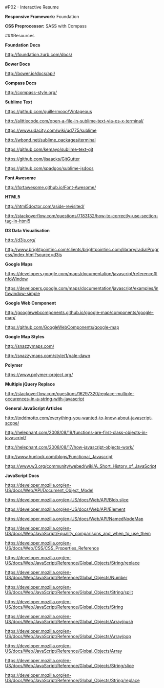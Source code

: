 #P02 - Interactive Resume


**Responsive Framework:** Foundation

**CSS Preprocessor:** SASS with Compass

###Resources

**Foundation Docs**

http://foundation.zurb.com/docs/

**Bower Docs**

http://bower.io/docs/api/

**Compass Docs**

http://compass-style.org/

**Sublime Text**

https://github.com/guillermooo/Vintageous

http://alittlecode.com/open-a-file-in-sublime-text-via-os-x-terminal/

https://www.udacity.com/wiki/ud775/sublime

http://wbond.net/sublime_packages/terminal

https://github.com/kemayo/sublime-text-git

https://github.com/jisaacks/GitGutter

https://github.com/spadgos/sublime-jsdocs

**Font Awesome**

http://fortawesome.github.io/Font-Awesome/

**HTML5**

http://html5doctor.com/aside-revisited/

http://stackoverflow.com/questions/7183132/how-to-correctly-use-section-tag-in-html5

**D3 Data Visualisation**

http://d3js.org/

http://www.brightpointinc.com/clients/brightpointinc.com/library/radialProgress/index.html?source=d3js

**Google Maps**

https://developers.google.com/maps/documentation/javascript/reference#InfoWindow

https://developers.google.com/maps/documentation/javascript/examples/infowindow-simple

**Google Web Component**

http://googlewebcomponents.github.io/google-map/components/google-map/

https://github.com/GoogleWebComponents/google-map

**Google Map Styles**

http://snazzymaps.com/

http://snazzymaps.com/style/1/pale-dawn

**Polymer**

https://www.polymer-project.org/

**Multiple jQuery Replace**

http://stackoverflow.com/questions/16297320/replace-multiple-occurences-in-a-string-with-javascript

**General JavaScript Articles**

http://toddmotto.com/everything-you-wanted-to-know-about-javascript-scope/

http://helephant.com/2008/08/19/functions-are-first-class-objects-in-javascript/

http://helephant.com/2008/08/17/how-javascript-objects-work/

http://www.hunlock.com/blogs/Functional_Javascript

https://www.w3.org/community/webed/wiki/A_Short_History_of_JavaScript

**JavaScript Docs**

https://developer.mozilla.org/en-US/docs/Web/API/Document_Object_Model

https://developer.mozilla.org/en-US/docs/Web/API/Blob.slice

https://developer.mozilla.org/en-US/docs/Web/API/Element

https://developer.mozilla.org/en-US/docs/Web/API/NamedNodeMap

https://developer.mozilla.org/en-US/docs/Web/JavaScript/Equality_comparisons_and_when_to_use_them

https://developer.mozilla.org/en-US/docs/Web/CSS/CSS_Properties_Reference

https://developer.mozilla.org/en-US/docs/Web/JavaScript/Reference/Global_Objects/String/replace

https://developer.mozilla.org/en-US/docs/Web/JavaScript/Reference/Global_Objects/Number

https://developer.mozilla.org/en-US/docs/Web/JavaScript/Reference/Global_Objects/String/split

https://developer.mozilla.org/en-US/docs/Web/JavaScript/Reference/Global_Objects/String

https://developer.mozilla.org/en-US/docs/Web/JavaScript/Reference/Global_Objects/Array/push

https://developer.mozilla.org/en-US/docs/Web/JavaScript/Reference/Global_Objects/Array/pop

https://developer.mozilla.org/en-US/docs/Web/JavaScript/Reference/Global_Objects/Array

https://developer.mozilla.org/en-US/docs/Web/JavaScript/Reference/Global_Objects/String/slice

https://developer.mozilla.org/en-US/docs/Web/JavaScript/Reference/Global_Objects/String/replace


